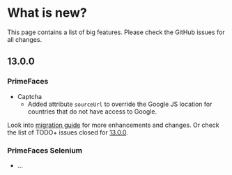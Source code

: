 # What is new?

This page contains a list of big features. Please check the GitHub issues for all changes.

## 13.0.0

### PrimeFaces

* Captcha
    * Added attribute `sourceUrl` to override the Google JS location for countries that do not have access to Google.


Look into [migration guide](https://primefaces.github.io/primefaces/13_0_0/#/../migrationguide/13_0_0) for more enhancements and changes.
Or check the list of TODO+ issues closed for
[13.0.0](https://github.com/primefaces/primefaces/issues?q=is%3Aclosed+milestone%3A13.0.0).

### PrimeFaces Selenium 

* ...
